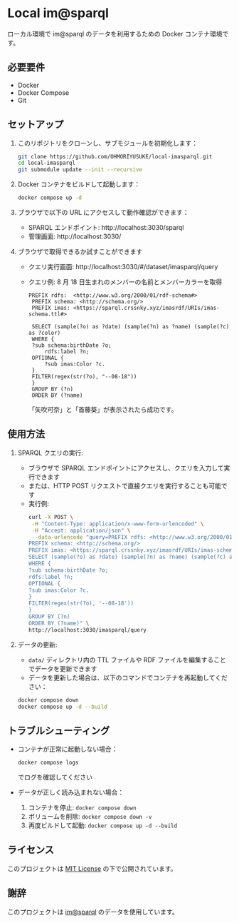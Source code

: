 # Local im@sparql

ローカル環境で im@sparql のデータを利用するための Docker コンテナ環境です。

## 必要要件

- Docker
- Docker Compose
- Git

## セットアップ

1. このリポジトリをクローンし、サブモジュールを初期化します：

   ```bash
   git clone https://github.com/OHMORIYUSUKE/local-imasparql.git
   cd local-imasparql
   git submodule update --init --recursive
   ```

2. Docker コンテナをビルドして起動します：

   ```bash
   docker compose up -d
   ```

3. ブラウザで以下の URL にアクセスして動作確認ができます：

   - SPARQL エンドポイント: http://localhost:3030/sparql
   - 管理画面: http://localhost:3030/

4. ブラウザで取得できるか試すことができます

   - クエリ実行画面: http://localhost:3030/#/dataset/imasparql/query
   - クエリ例:
     8 月 18 日生まれのメンバーの名前とメンバーカラーを取得

     ```sparql
     PREFIX rdfs:  <http://www.w3.org/2000/01/rdf-schema#>
      PREFIX schema: <http://schema.org/>
      PREFIX imas: <https://sparql.crssnky.xyz/imasrdf/URIs/imas-schema.ttl#>

      SELECT (sample(?o) as ?date) (sample(?n) as ?name) (sample(?c) as ?color)
      WHERE {
      ?sub schema:birthDate ?o;
          rdfs:label ?n;
      OPTIONAL {
          ?sub imas:Color ?c.
      }
      FILTER(regex(str(?o), "--08-18"))
      }
      GROUP BY (?n)
      ORDER BY (?name)
     ```

     「矢吹可奈」と「首藤葵」が表示されたら成功です。

## 使用方法

1. SPARQL クエリの実行:

   - ブラウザで SPARQL エンドポイントにアクセスし、クエリを入力して実行できます
   - または、HTTP POST リクエストで直接クエリを実行することも可能です
   - 実行例:
     ```sh
     curl -X POST \
      -H "Content-Type: application/x-www-form-urlencoded" \
      -H "Accept: application/json" \
      --data-urlencode "query=PREFIX rdfs: <http://www.w3.org/2000/01/rdf-schema#>
     PREFIX schema: <http://schema.org/>
     PREFIX imas: <https://sparql.crssnky.xyz/imasrdf/URIs/imas-schema.ttl#>
     SELECT (sample(?o) as ?date) (sample(?n) as ?name) (sample(?c) as ?color)
     WHERE {
     ?sub schema:birthDate ?o;
     rdfs:label ?n;
     OPTIONAL {
     ?sub imas:Color ?c.
     }
     FILTER(regex(str(?o), '--08-18'))
     }
     GROUP BY (?n)
     ORDER BY (?name)" \
     http://localhost:3030/imasparql/query
     ```

2. データの更新:
   - `data/` ディレクトリ内の TTL ファイルや RDF ファイルを編集することでデータを更新できます
   - データを更新した場合は、以下のコマンドでコンテナを再起動してください：
   ```bash
   docker compose down
   docker compose up -d --build
   ```

## トラブルシューティング

- コンテナが正常に起動しない場合：

  ```bash
  docker compose logs
  ```

  でログを確認してください

- データが正しく読み込まれない場合：
  1. コンテナを停止: `docker compose down`
  2. ボリュームを削除: `docker compose down -v`
  3. 再度ビルドして起動: `docker compose up -d --build`

## ライセンス

このプロジェクトは [MIT License](LICENSE) の下で公開されています。

## 謝辞

このプロジェクトは [im@sparql](https://sparql.crssnky.xyz/imas/) のデータを使用しています。

